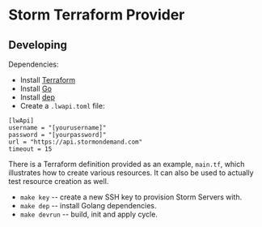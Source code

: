 # Storm Terraform Provider

## Developing

Dependencies:

- Install [Terraform](https://www.terraform.io)
- Install [Go](https://www.golang.org)
- Install [dep](https://golang.github.io/dep)
- Create a `.lwapi.toml` file:

```
[lwApi]
username = "[yourusername]"
password = "[yourpassword]"
url = "https://api.stormondemand.com"
timeout = 15
```

There is a Terraform definition provided as an example, `main.tf`, which illustrates how to create various resources. It can also be used to actually test resource creation as well.

- `make key` -- create a new SSH key to provision Storm Servers with.
- `make dep` -- install Golang dependencies.
- `make devrun` -- build, init and apply cycle.
